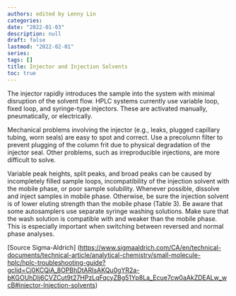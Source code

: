 ```yaml
---
authors: edited by Lenny Lin
categories: 
date: "2022-01-03"
description: null
draft: false
lastmod: "2022-02-01"
series: 
tags: []
title: Injector and Injection Solvents
toc: true
---
```




<!--more-->

The injector rapidly introduces the sample into the system with minimal disruption of the solvent flow. HPLC systems currently use variable loop, fixed loop, and syringe-type injectors. These are activated manually, pneumatically, or electrically.

Mechanical problems involving the injector (e.g., leaks, plugged capillary tubing, worn seals) are easy to spot and correct. Use a precolumn filter to prevent plugging of the column frit due to physical degradation of the injector seal. Other problems, such as irreproducible injections, are more difficult to solve.

Variable peak heights, split peaks, and broad peaks can be caused by incompletely filled sample loops, incompatibility of the injection solvent with the mobile phase, or poor sample solubility. Whenever possible, dissolve and inject samples in mobile phase. Otherwise, be sure the injection solvent is of lower eluting strength than the mobile phase (Table 3). Be aware that some autosamplers use separate syringe washing solutions. Make sure that the wash solution is compatible with and weaker than the mobile phase. This is especially important when switching between reversed and normal phase analyses.  

[Source Sigma-Aldrich] (https://www.sigmaaldrich.com/CA/en/technical-documents/technical-article/analytical-chemistry/small-molecule-hplc/hplc-troubleshooting-guide?gclid=Cj0KCQiA_8OPBhDtARIsAKQu0gYR2a-bKGOUhDIj6CVZCut9t27HPzLqFqcyZBg51Yp8La_Ecue7cw0aAkZDEALw_wcB#injector-Injection-solvents)
